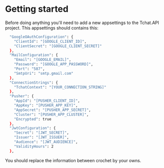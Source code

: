 # Getting started

Before doing anything you'll need to add a new appsettings to the Tchat.API project.
This appsettings should contains this:

```sh
  "GoogleOAuthConfiguration": {
    "ClientId": "[GOOGLE_CLIENT_ID]",
    "ClientSecret": "[GOOGLE_CLIENT_SECRET]"
  },
  "MailConfiguration": {
    "Email": "[GOOGLE_EMAIL]",
    "Password": "[GOOGLE_APP_PASSWORD]",
    "Port": "587",
    "SmtpUri": "smtp.gmail.com"
  },
  "ConnectionStrings": {
    "TchatContext": "[YOUR_CONNECTION_STRING]"
  },
  "Pusher": {
    "AppId": "[PUSHER_CLIENT_ID]",
    "AppKey": "[PUSHER_APP_KEY]",
    "AppSecret": "[PUSHER_APP_SECRET]",
    "Cluster": "[PUSHER_APP_CLUSTER]",
    "Encrypted": true
  },
  "JwtConfiguration": {
    "Secret": "[JWT_SECRET]",
    "Issuer": "[JWT_ISSUER]",
    "Audience": "[JWT_AUDIENCE]",
    "ValidityHours": 2
  },
```

You should replace the information between crochet by your owns.